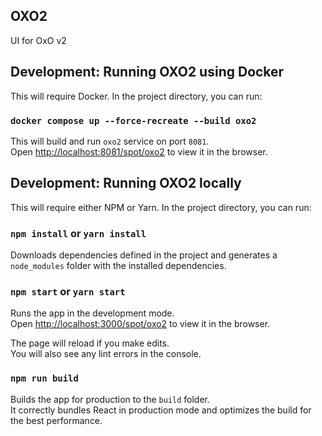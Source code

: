 ## OXO2

UI for OxO v2

## Development: Running OXO2 using Docker

This will require Docker. In the project directory, you can run:

### `docker compose up --force-recreate --build oxo2`

This will build and run `oxo2` service on port `8081`.\
Open [http://localhost:8081/spot/oxo2](http://localhost:8081/spot/oxo2) to view it in the browser.

## Development: Running OXO2 locally

This will require either NPM or Yarn. In the project directory, you can run:

### `npm install` or `yarn install`

Downloads dependencies defined in the project and generates a `node_modules` folder with the installed dependencies.

### `npm start` or `yarn start`

Runs the app in the development mode.\
Open [http://localhost:3000/spot/oxo2](http://localhost:3000/spot/oxo2) to view it in the browser.

The page will reload if you make edits.\
You will also see any lint errors in the console.

### `npm run build`

Builds the app for production to the `build` folder.\
It correctly bundles React in production mode and optimizes the build for the best performance.
